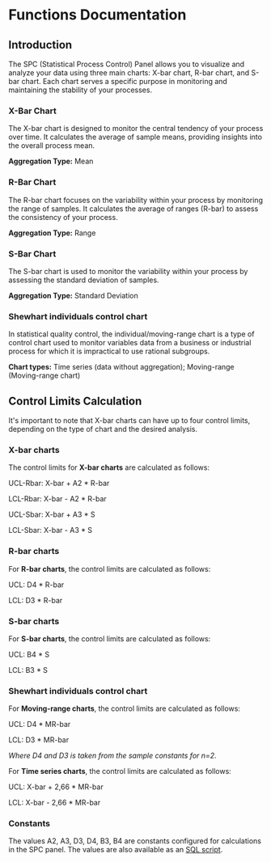 # Functions Documentation

## Introduction
The SPC (Statistical Process Control) Panel allows you to visualize and analyze your data using three main charts: X-bar chart, R-bar chart, and S-bar chart. Each chart serves a specific purpose in monitoring and maintaining the stability of your processes.

### X-Bar Chart
The X-bar chart is designed to monitor the central tendency of your process over time. It calculates the average of sample means, providing insights into the overall process mean.

<b>Aggregation Type:</b> Mean


### R-Bar Chart
The R-bar chart focuses on the variability within your process by monitoring the range of samples. It calculates the average of ranges (R-bar) to assess the consistency of your process.

<b>Aggregation Type:</b> Range

### S-Bar Chart

The S-bar chart is used to monitor the variability within your process by assessing the standard deviation of samples.

<b>Aggregation Type:</b> Standard Deviation

### Shewhart individuals control chart

In statistical quality control, the individual/moving-range chart is a type of control chart used to monitor variables data from a business or industrial process for which it is impractical to use rational subgroups.

<b>Chart types:</b> Time series (data without aggregation); Moving-range (Moving-range chart)

## Control Limits Calculation

It's important to note that X-bar charts can have up to four control limits, depending on the type of chart and the desired analysis.


### X-bar charts
The control limits for <b>X-bar charts</b> are calculated as follows:

UCL-Rbar: X-bar + A2 * R-bar

LCL-Rbar: X-bar - A2 * R-bar

UCL-Sbar: X-bar + A3 * S

LCL-Sbar: X-bar - A3 * S

### R-bar charts

For <b>R-bar charts</b>, the control limits are calculated as follows:

UCL: D4 * R-bar

LCL: D3 * R-bar

### S-bar charts

For <b>S-bar charts</b>, the control limits are calculated as follows:

UCL: B4 * S

LCL: B3 * S

### Shewhart individuals control chart

For <b>Moving-range charts</b>, the control limits are calculated as follows:

UCL: D4 * MR-bar 

LCL: D3 * MR-bar

_Where D4 and D3 is taken from the sample constants for n=2._

For <b>Time series charts</b>, the control limits are calculated as follows:

UCL: X-bar + 2,66 * MR-bar

LCL: X-bar - 2,66 * MR-bar


### Constants
The values A2, A3, D3, D4, B3, B4 are constants configured for calculations in the SPC panel. The values are also available as an [SQL script](https://gist.github.com/mrtomeq/e5d7a3d6321444ed89b263998c8e537b).

